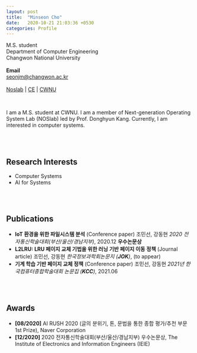```yaml
---
layout: post
title:  "Minseon Cho"
date:   2020-10-21 21:03:36 +0530
categories: Profile
---
```


M.S. student
<br>
Department of Computer Engineering
<br>
Changwon National University
<br>
<br>
**Email**
<br>
seonjm@changwon.ac.kr
<br>
<br>
[Noslab][Noslab] | [CE][CE] | [CWNU][CWNU]

[Noslab]: https://noslab.github.io/
[CE]: http://www.changwon.ac.kr/ce
[CWNU]: http://www.changwon.ac.kr/
<br>

I am a M.S. student at CWNU. I am a member of Next-generation Operating System Lab (NOSlab) led by Prof. Donghyun Kang. Currently, I am interested in computer systems.

<br>

<br>

## Research Interests

- Computer Systems
- AI for Systems

<br>

<br>

## Publications

- **IoT 환경을 위한 파일시스템 분석** (Conference paper)
  조민선, 강동현
  *2020 전자통신학술대회(부산/울산/경남지부)*, 2020.12
  **우수논문상**
- **L2LRU: LRU 페이지 교체 기법을 위한 러닝 기반 페이지 이동 정책** (Journal article)
  조민선, 강동현
  *한국정보과학회논문지 (**JOK**)*, (to appear)
- **기계 학습 기반 페이지 교체 정책** (Conference paper)
  조민선, 강동현
  *2021년 한국컴퓨터종합학술대회 논문집 (**KCC**)*, 2021.06

<br>

<br>

## Awards

- **[08/2020]** AI RUSH 2020 (글의 분위기, 톤, 문법을 통한 종합 평가/추천 부문 1st Prize), Naver Corporation
- **[12/2020]** 2020 전자통신학술대회(부산/울산/경남지부) 우수논문상, The Institute of Electronics and Information Engineers (IEIE)

<br>

<br>

<br>
